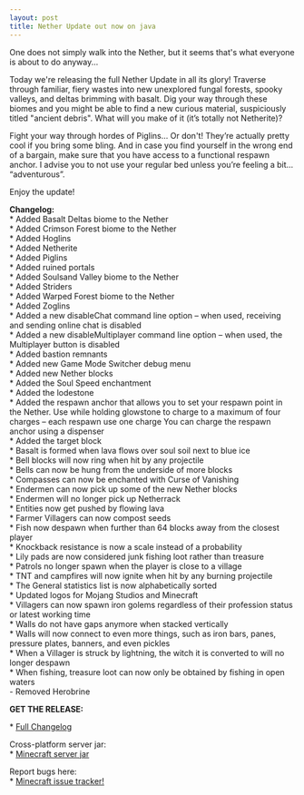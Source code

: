 ```yaml
---
layout: post
title: Nether Update out now on java
---
```


One does not simply walk into the Nether, but it seems that's what everyone is about to do anyway...<br>

Today we're releasing the full Nether Update in all its glory! Traverse through familiar, fiery wastes into new unexplored fungal forests, spooky valleys, and deltas brimming with basalt. Dig your way through these biomes and you might be able to find a new curious material, suspiciously titled "ancient debris". What will you make of it (it’s totally not Netherite)?<br>

Fight your way through hordes of Piglins… Or don't! They’re actually pretty cool if you bring some bling. And in case you find yourself in the wrong end of a bargain, make sure that you have access to a functional respawn anchor. I advise you to not use your regular bed unless you’re feeling a bit… “adventurous”.<br>

Enjoy the update!<br>

**Changelog:**<br>
\* Added Basalt Deltas biome to the Nether<br>
\* Added Crimson Forest biome to the Nether<br>
\* Added Hoglins<br>
\* Added Netherite<br>
\* Added Piglins<br>
\* Added ruined portals<br>
\* Added Soulsand Valley biome to the Nether<br>
\* Added Striders<br>
\* Added Warped Forest biome to the Nether<br>
\* Added Zoglins<br>
\* Added a new disableChat command line option – when used, receiving and sending online chat is disabled<br>
\* Added a new disableMultiplayer command line option – when used, the Multiplayer button is disabled<br>
\* Added bastion remnants<br>
\* Added new Game Mode Switcher debug menu<br>
\* Added new Nether blocks<br>
\* Added the Soul Speed enchantment<br>
\* Added the lodestone<br>
\* Added the respawn anchor that allows you to set your respawn point in the Nether. Use while holding glowstone to charge to a maximum of four charges – each respawn use one charge
You can charge the respawn anchor using a dispenser<br>
\* Added the target block<br>
\* Basalt is formed when lava flows over soul soil next to blue ice<br>
\* Bell blocks will now ring when hit by any projectile<br>
\* Bells can now be hung from the underside of more blocks<br>
\* Compasses can now be enchanted with Curse of Vanishing<br>
\* Endermen can now pick up some of the new Nether blocks<br>
\* Endermen will no longer pick up Netherrack<br>
\* Entities now get pushed by flowing lava<br>
\* Farmer Villagers can now compost seeds<br>
\* Fish now despawn when further than 64 blocks away from the closest player<br>
\* Knockback resistance is now a scale instead of a probability<br>
\* Lily pads are now considered junk fishing loot rather than treasure<br>
\* Patrols no longer spawn when the player is close to a village<br>
\* TNT and campfires will now ignite when hit by any burning projectile<br>
\* The General statistics list is now alphabetically sorted<br>
\* Updated logos for Mojang Studios and Minecraft<br>
\* Villagers can now spawn iron golems regardless of their profession status or latest working time<br>
\* Walls do not have gaps anymore when stacked vertically<br>
\* Walls will now connect to even more things, such as iron bars, panes, pressure plates, banners, and even pickles<br>
\* When a Villager is struck by lightning, the witch it is converted to will no longer despawn<br>
\* When fishing, treasure loot can now only be obtained by fishing in open waters<br>
\- Removed Herobrine<br>

**GET THE RELEASE:**<br>

\* [Full Changelog](https://www.minecraft.net/en-us/article/nether-update-java)<br>

Cross-platform server jar:<br>
\* [Minecraft server jar](https://launcher.mojang.com/v1/objects/a0d03225615ba897619220e256a266cb33a44b6b/server.jar)<br>

Report bugs here:<br>
\* [Minecraft issue tracker!](https://bugs.mojang.com/browse/MC)<br>